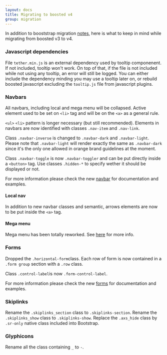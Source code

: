 ```yaml
---
layout: docs
title: Migrating to boosted v4
group: migration
---
```


In addition to booststrap migration [notes](../migration/), here is what to keep in mind while migrating from boosted v3 to v4.

### Javascript dependencies

File `tether.min.js` is an external dependency used by tooltip componenent. If not included, tooltip won't work. On top of that, if the file is not included while not using any tooltip,
 an error will still be logged. You can either include the dependency minding you may use a tooltip later on, or rebuild boosted javascript excluding the `tooltip.js` file from javascript plugins.

### Navbars

All navbars, including local and mega menu will be collapsed.
Active element used to be set on `<li>` tag and will be on the `<a>` as a general rule.

`<ul>` `<li>` pattern is longer necessary (but still recommended). Elements in navbars are now identified with classes `.nav-item` and `.nav-link`.

Class `.navbar-inverse` is changed to `.navbar-dark` and `.navbar-light`. Please note that `.navbar-light` will render exactly the same as `.navbar-dark` since it's the only one allowed in orange brand guidelines at the moment.

Class `.navbar-toggle` is now `.navbar-toggler` and can be put directly inside a `<button>` tag. Use classes `.hidden-*` to specify wether it should be displayed or not.

For more information please check the new [navbar](../components/navbar/) for documentation and examples.

#### Local nav

In addition to new navbar classes and semantic, arrows elements are now to be put inside the `<a>` tag.

#### Mega menu

Mega menu has been totally reworked. See [here](/?) for more info.

### Forms

Dropped the `.horizontal-form`class. Each row of form is now contained in a `.form group` section with a `.row` class.

Class `.control-label`is now `.form-control-label`.

For more information please check the new [forms](../components/forms/) for documentation and examples.


### Skiplinks

Rename the `.skiplinks_section` class to `.skiplinks-section`.
Rename the `.skiplinks_show` class to `.skiplinks-show`.
Replace the `.axs_hide` class by `.sr-only` native class included into Bootstrap.


### Glyphicons

Rename all the class containing  `_` to `-`.